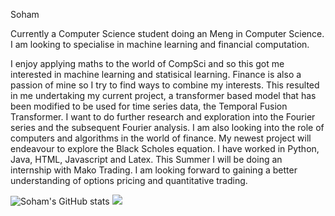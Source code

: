 Soham

Currently a Computer Science student doing an Meng in Computer Science. I am looking to specialise in machine learning and financial computation.

I enjoy applying maths to the world of CompSci and so this got me interested in machine learning and statisical learning. Finance is also a passion of mine so I try to find ways to combine my interests. This resulted in me undertaking my current project, a transformer based model that has been modified to be used for time series data, the Temporal Fusion Transformer. I want to do further research and exploration into the Fourier series and the subsequent Fourier analysis.
I am also looking into the role of computers and algorithms in the world of finance. My newest project will endeavour to explore the Black Scholes equation.
I have worked in Python, Java, HTML, Javascript and Latex. 
This Summer I will be doing an internship with Mako Trading. I am looking forward to gaining a better understanding of options pricing and quantitative trading. 

![Soham's GitHub stats](https://github-readme-stats.vercel.app/api?username=Soham-Deshpande&theme=algolia&show_icons=true&hide=issues)
<a href="https://github.com/Soham-Deshpande">
  <img align="centre" src="https://github-readme-stats.vercel.app/api/top-langs/?username=Soham-Deshpande&theme=algolia" />
</a>


